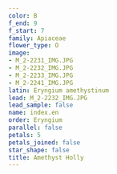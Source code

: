 ```yaml
---
color: B
f_end: 9
f_start: 7
family: Apiaceae
flower_type: O
image:
- M_2-2231_IMG.JPG
- M_2-2232_IMG.JPG
- M_2-2233_IMG.JPG
- M_2-2241_IMG.JPG
latin: Eryngium amethystinum
lead: M_2-2232_IMG.JPG
lead_sample: false
name: index.en
order: Eryngium
parallel: false
petals: 5
petals_joined: false
star_shape: false
title: Amethyst Holly
---
```

